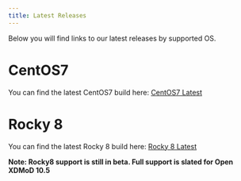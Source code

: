 ```yaml
---
title: Latest Releases
---
```


Below you will find links to our latest releases by supported OS.

# CentOS7
You can find the latest CentOS7 build here: [CentOS7 Latest](https://github.com/ubccr/xdmod/releases/latest)

# Rocky 8
You can find the latest Rocky 8 build here: [Rocky 8 Latest](https://github.com/ubccr/xdmod/releases/tag/v10.0.3-el8)

**Note: Rocky8 support is still in beta. Full support is slated for Open XDMoD 10.5**
